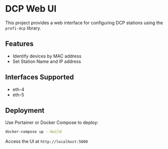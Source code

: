 # DCP Web UI

This project provides a web interface for configuring DCP stations using the `profi-dcp` library.

## Features
- Identify devices by MAC address
- Set Station Name and IP address

## Interfaces Supported
- eth-4
- eth-5

## Deployment
Use Portainer or Docker Compose to deploy:

```bash
docker-compose up --build
```

Access the UI at `http://localhost:5000`
